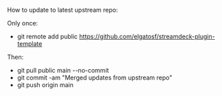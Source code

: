 How to update to latest upstream repo:

Only once:

- git remote add public https://github.com/elgatosf/streamdeck-plugin-template

Then:

- git pull public main --no-commit
- git commit -am "Merged updates from upstream repo"
- git push origin main
